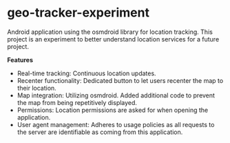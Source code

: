 # geo-tracker-experiment
Android application using the osmdroid library for location tracking. This project is an experiment to better understand location services for a future project. 

**Features**
- Real-time tracking: Continuous location updates.
- Recenter functionality: Dedicated button to let users recenter the map to their location.
- Map integration: Utilizing osmdroid. Added additional code to prevent the map from being repetitively displayed.
- Permissions: Location permissions are asked for when opening the application.
- User agent management: Adheres to usage policies as all requests to the server are identifiable as coming from this application.
